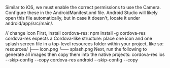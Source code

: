 Similar to iOS, we must enable the correct permissions to use the Camera. 
Configure these in the AndroidManifest.xml file. Android Studio will likely open this file automatically, but in case it doesn't, locate it under android/app/src/main/.

<uses-permission android:name="android.permission.READ_EXTERNAL_STORAGE"/>
<uses-permission android:name="android.permission.WRITE_EXTERNAL_STORAGE" />


// change icon
First, install cordova-res:
npm install -g cordova-res
cordova-res expects a Cordova-like structure: place one icon and one splash screen file in a top-level resources folder within your project, like so:
resources/
├── icon.png
└── splash.png
Next, run the following to generate all images then copy them into the native projects:
cordova-res ios --skip-config --copy
cordova-res android --skip-config --copy

